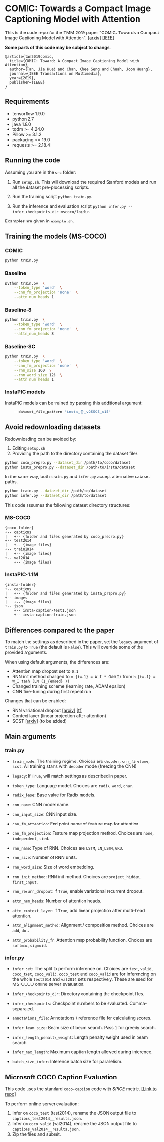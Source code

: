 COMIC: Towards a Compact Image Captioning Model with Attention
===================

This is the code repo for the TMM 2019 paper "COMIC: Towards a Compact Image Captioning Model with Attention".
[[arxiv]](https://arxiv.org/abs/1903.01072) 
[[IEEE]](https://ieeexplore.ieee.org/abstract/document/8666805) 

**Some parts of this code may be subject to change.**

```
@article{tan2019comic,
  title={COMIC: Towards A Compact Image Captioning Model with Attention},
  author={Tan, Jia Huei and Chan, Chee Seng and Chuah, Joon Huang},
  journal={IEEE Transactions on Multimedia},
  year={2019},
  publisher={IEEE}
}
```

## Requirements
- tensorflow 1.9.0
- python 2.7
- java 1.8.0
- tqdm >= 4.24.0
- Pillow >= 3.1.2
- packaging >= 19.0
- requests >= 2.18.4


## Running the code
Assuming you are in the `src` folder:

1. Run `setup.sh`. This will download the required Stanford models 
and run all the dataset pre-processing scripts.

1. Run the training script `python train.py`.

1. Run the inference and evaluation script 
`python infer.py --infer_checkpoints_dir mscoco/logdir`.

Examples are given in `example.sh`.

## Training the models (MS-COCO)
### COMIC
```bash
python train.py
```
### Baseline
```bash
python train.py  \
    --token_type 'word'  \
    --cnn_fm_projection 'none'  \
    --attn_num_heads 1
```
### Baseline-8
```bash
python train.py  \
    --token_type 'word'  \
    --cnn_fm_projection 'none'  \
    --attn_num_heads 8
```
### Baseline-SC
```bash
python train.py  \
    --token_type 'word'  \
    --cnn_fm_projection 'none'  \
    --rnn_size 160  \
    --rnn_word_size 128  \
    --attn_num_heads 1
```
### InstaPIC models
InstaPIC models can be trained by passing this additional argument:
```bash
    --dataset_file_pattern 'insta_{}_v25595_s15'
```


## Avoid redownloading datasets
Redownloading can be avoided by:
1. Editing `setup.sh`
1. Providing the path to the directory containing the dataset files

```bash
python coco_prepro.py --dataset_dir /path/to/coco/dataset
python insta_prepro.py --dataset_dir /path/to/insta/dataset
```

In the same way, both `train.py` and `infer.py` accept alternative dataset paths.

```bash
python train.py --dataset_dir /path/to/dataset
python infer.py --dataset_dir /path/to/dataset
```

This code assumes the following dataset directory structures:

### MS-COCO
```
{coco-folder}
+-- captions
|   +-- {folder and files generated by coco_prepro.py}
+-- test2014
|   +-- {image files}
+-- train2014
|   +-- {image files}
+-- val2014
    +-- {image files}
```

### InstaPIC-1.1M
```
{insta-folder}
+-- captions
|   +-- {folder and files generated by insta_prepro.py}
+-- images
|   +-- {image files}
+-- json
    +-- insta-caption-test1.json
    +-- insta-caption-train.json
```


## Differences compared to the paper
To match the settings as described in the paper, 
set the `legacy` argument of `train.py` to `True` (the default is `False`). 
This will override some of the provided arguments.

When using default arguments, the differences are:
- Attention map dropout set to `0.1`
- RNN init method changed to `x_{t=-1} = W_I * CNN(I)`
from `h_{t=-1} = W_I tanh (LN (I_{embed} ))`
- Changed training scheme (learning rate, ADAM epsilon)
- CNN fine-tuning during first repeat run

Changes that can be enabled:
- RNN variational dropout 
[[arxiv]](https://arxiv.org/abs/1512.05287)
[[tf]](https://www.tensorflow.org/versions/r1.9/api_docs/python/tf/contrib/rnn/DropoutWrapper#methods)
- Context layer (linear projection after attention)
- SCST [[arxiv]](https://arxiv.org/abs/1612.00563) (to be added)


## Main arguments

### train.py
- `train_mode`: The training regime. Choices are `decoder`, `cnn_finetune`, `scst`. 
All training starts with `decoder` mode (freezing the CNN).
- `legacy`: If `True`, will match settings as described in paper.
- `token_type`: Language model. Choices are `radix`, `word`, `char`.
- `radix_base`: Base value for Radix models.
- `cnn_name`: CNN model name.
- `cnn_input_size`: CNN input size.
- `cnn_fm_attention`: End point name of feature map for attention.
- `cnn_fm_projection`: Feature map projection method. Choices are `none`, `independent`, `tied`.
    
- `rnn_name`: Type of RNN. Choices are `LSTM`, `LN_LSTM`, `GRU`.
- `rnn_size`: Number of RNN units.
- `rnn_word_size`: Size of word embedding.
- `rnn_init_method`: RNN init method. Choices are `project_hidden`, `first_input`.
- `rnn_recurr_dropout`: If `True`, enable variational recurrent dropout.
    
- `attn_num_heads`: Number of attention heads.
- `attn_context_layer`: If `True`, add linear projection after multi-head attention.
- `attn_alignment_method`: Alignment / composition method. Choices are `add`, `dot`.
- `attn_probability_fn`: Attention map probability function. Choices are `softmax`, `sigmoid`.

### infer.py
- `infer_set`: The split to perform inference on. Choices are `test`, `valid`, `coco_test`, `coco_valid`.
`coco_test` and `coco_valid` are for inferencing on the whole 
`test2014` and `val2014` sets respectively. 
These are used for MS-COCO online server evaluation.
- `infer_checkpoints_dir`: Directory containing the checkpoint files.
- `infer_checkpoints`: Checkpoint numbers to be evaluated. Comma-separated.
- `annotations_file`: Annotations / reference file for calculating scores.

- `infer_beam_size`: Beam size of beam search. Pass `1` for greedy search.
- `infer_length_penalty_weight`: Length penalty weight used in beam search.
- `infer_max_length`: Maximum caption length allowed during inference.
- `batch_size_infer`: Inference batch size for parallelism.


## Microsoft COCO Caption Evaluation
This code uses the standard `coco-caption` code with *SPICE* metric.
[[Link to repo]](https://github.com/tylin/coco-caption/tree/3a9afb2682141a03e1cdc02b0df6770d2c884f6f)


To perform online server evaluation:
1. Infer on `coco_test` (test2014), rename the JSON output file to `captions_test2014__results.json`.
1. Infer on `coco_valid` (val2014), rename the JSON output file to `captions_val2014__results.json`.
1. Zip the files and submit.





